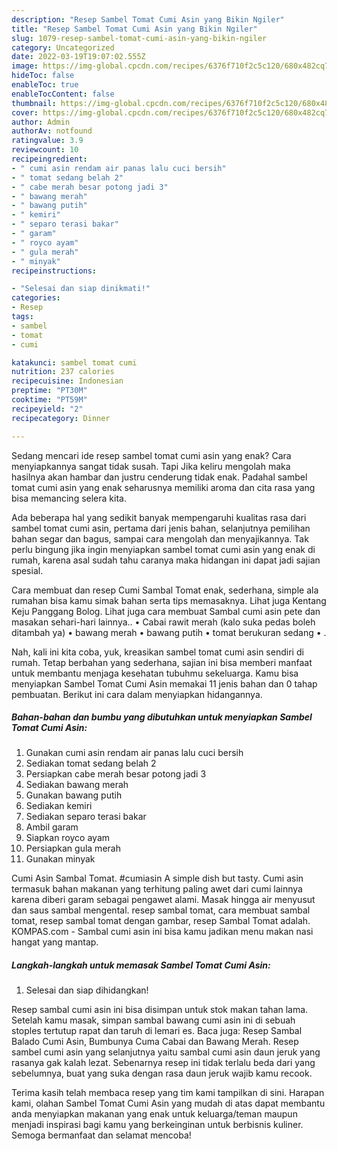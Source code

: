 ```yaml
---
description: "Resep Sambel Tomat Cumi Asin yang Bikin Ngiler"
title: "Resep Sambel Tomat Cumi Asin yang Bikin Ngiler"
slug: 1079-resep-sambel-tomat-cumi-asin-yang-bikin-ngiler
category: Uncategorized
date: 2022-03-19T19:07:02.555Z
image: https://img-global.cpcdn.com/recipes/6376f710f2c5c120/680x482cq70/sambel-tomat-cumi-asin-foto-resep-utama.jpg
hideToc: false
enableToc: true
enableTocContent: false
thumbnail: https://img-global.cpcdn.com/recipes/6376f710f2c5c120/680x482cq70/sambel-tomat-cumi-asin-foto-resep-utama.jpg
cover: https://img-global.cpcdn.com/recipes/6376f710f2c5c120/680x482cq70/sambel-tomat-cumi-asin-foto-resep-utama.jpg
author: Admin
authorAv: notfound
ratingvalue: 3.9
reviewcount: 10
recipeingredient:
- " cumi asin rendam air panas lalu cuci bersih"
- " tomat sedang belah 2"
- " cabe merah besar potong jadi 3"
- " bawang merah"
- " bawang putih"
- " kemiri"
- " separo terasi bakar"
- " garam"
- " royco ayam"
- " gula merah"
- " minyak"
recipeinstructions:

- "Selesai dan siap dinikmati!"
categories:
- Resep
tags:
- sambel
- tomat
- cumi

katakunci: sambel tomat cumi 
nutrition: 237 calories
recipecuisine: Indonesian
preptime: "PT30M"
cooktime: "PT59M"
recipeyield: "2"
recipecategory: Dinner

---
```



Sedang mencari ide resep sambel tomat cumi asin yang enak? Cara menyiapkannya sangat tidak susah. Tapi Jika keliru mengolah maka hasilnya akan hambar dan justru cenderung tidak enak. Padahal sambel tomat cumi asin yang enak seharusnya memiliki aroma dan cita rasa yang bisa memancing selera kita.


Ada beberapa hal yang sedikit banyak mempengaruhi kualitas rasa dari sambel tomat cumi asin, pertama dari jenis bahan, selanjutnya pemilihan bahan segar dan bagus, sampai cara mengolah dan menyajikannya. Tak perlu bingung jika ingin menyiapkan sambel tomat cumi asin yang enak di rumah, karena asal sudah tahu caranya maka hidangan ini dapat jadi sajian spesial.

Cara membuat dan resep Cumi Sambal Tomat enak, sederhana, simple ala rumahan bisa kamu simak bahan serta tips memasaknya. Lihat juga Kentang Keju Panggang Bolog. Lihat juga cara membuat Sambal cumi asin pete dan masakan sehari-hari lainnya.. • Cabai rawit merah (kalo suka pedas boleh ditambah ya) • bawang merah • bawang putih • tomat berukuran sedang • .


Nah, kali ini kita coba, yuk, kreasikan sambel tomat cumi asin sendiri di rumah. Tetap berbahan yang sederhana, sajian ini bisa memberi manfaat untuk membantu menjaga kesehatan tubuhmu sekeluarga. Kamu bisa menyiapkan Sambel Tomat Cumi Asin memakai 11 jenis bahan dan 0 tahap pembuatan. Berikut ini cara dalam menyiapkan hidangannya.

<!--inarticleads1-->

##### Bahan-bahan dan bumbu yang dibutuhkan untuk menyiapkan Sambel Tomat Cumi Asin:

1. Gunakan  cumi asin rendam air panas lalu cuci bersih
1. Sediakan  tomat sedang belah 2
1. Persiapkan  cabe merah besar potong jadi 3
1. Sediakan  bawang merah
1. Gunakan  bawang putih
1. Sediakan  kemiri
1. Sediakan  separo terasi bakar
1. Ambil  garam
1. Siapkan  royco ayam
1. Persiapkan  gula merah
1. Gunakan  minyak


Cumi Asin Sambal Tomat. #cumiasin A simple dish but tasty. Cumi asin termasuk bahan makanan yang terhitung paling awet dari cumi lainnya karena diberi garam sebagai pengawet alami. Masak hingga air menyusut dan saus sambal mengental. resep sambal tomat, cara membuat sambal tomat, resep sambal tomat dengan gambar, resep Sambal Tomat adalah. KOMPAS.com - Sambal cumi asin ini bisa kamu jadikan menu makan nasi hangat yang mantap. 

<!--inarticleads2-->

##### Langkah-langkah untuk memasak Sambel Tomat Cumi Asin:


1. Selesai dan siap dihidangkan!

Resep sambal cumi asin ini bisa disimpan untuk stok makan tahan lama. Setelah kamu masak, simpan sambal bawang cumi asin ini di sebuah stoples tertutup rapat dan taruh di lemari es. Baca juga: Resep Sambal Balado Cumi Asin, Bumbunya Cuma Cabai dan Bawang Merah. Resep sambel cumi asin yang selanjutnya yaitu sambal cumi asin daun jeruk yang rasanya gak kalah lezat. Sebenarnya resep ini tidak terlalu beda dari yang sebelumnya, buat yang suka dengan rasa daun jeruk wajib kamu recook. 

Terima kasih telah membaca resep yang tim kami tampilkan di sini. Harapan kami, olahan Sambel Tomat Cumi Asin yang mudah di atas dapat membantu anda menyiapkan makanan yang enak untuk keluarga/teman maupun menjadi inspirasi bagi kamu yang berkeinginan untuk berbisnis kuliner. Semoga bermanfaat dan selamat mencoba!
